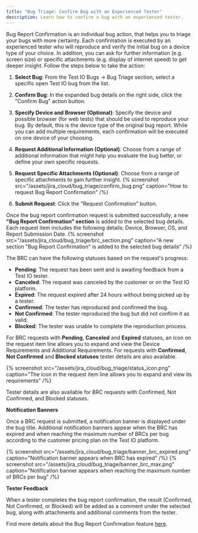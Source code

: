 ```yaml
---
title: "Bug Triage: Confirm Bug with an Experienced Tester"
description: Learn how to confirm a bug with an experienced tester.
---
```


Bug Report Confirmation is an individual bug action, that helps you to triage your bugs with more certainty. Each confirmation is executed by an experienced tester who will reproduce and verify the initial bug on a device type of your choice. In addition, you can ask for further information (e.g. screen size) or specific attachments (e.g. display of internet speed) to get deeper insight. Follow the steps below to take the action:

1. **Select Bug**: From the Test IO Bugs -> Bug Triage section, select a specific open Test IO bug from the list.

2. **Confirm Bug**: In the expanded bug details on the right side, click the "Confirm Bug" action button.

3. **Specify Device and Browser (Optional)**: Specify the device and possible browser (for web tests) that should be used to reproduce your bug. By default, this is the device type of the original bug report. While you can add multiple requirements, each confirmation will be executed on one device of your choosing.

4. **Request Additional Information (Optional)**: Choose from a range of additional information that might help you evaluate the bug better, or define your own specific requests.

5. **Request Specific Attachments (Optional)**: Choose from a range of specific attachments to gain further insight.
{% screenshot src="/assets/jira_cloud/bug_triage/confirm_bug.png" caption="How to request Bug Report Confirmation" /%}

6. **Submit Request**: Click the "Request Confirmation" button.

Once the bug report confirmation request is submitted successfully, a new **"Bug Report Confirmation" section** is added to the selected bug details. Each request item includes the following details: Device, Browser, OS, and Report Submission Date.
{% screenshot src="/assets/jira_cloud/bug_triage/brc_section.png" caption="A new section "Bug Report Confirmation" is added to the selected bug details" /%}

The BRC can have the following statuses based on the request's progress:
- **Pending**: The request has been sent and is awaiting feedback from a Test IO tester.
- **Canceled**: The request was canceled by the customer or on the Test IO platform.
- **Expired**: The request expired after 24 hours without being picked up by a tester.
- **Confirmed**: The tester has reproduced and confirmed the bug.
- **Not Confirmed**: The tester reproduced the bug but did not confirm it as valid.
- **Blocked**: The tester was unable to complete the reproduction process.

For BRC requests with **Pending**, **Canceled** and **Expired** statuses, an icon on the request item line allows you to expand and view the Device Requirements and Additional Requirements. For requests with **Confirmed**, **Not Confirmed** and **Blocked statuses** tester details are also available.

{% screenshot src="/assets/jira_cloud/bug_triage/status_icon.png" caption="The icon in the request item line allows you to expand and view its requirements" /%}

Tester details are also available for BRC requests with Confirmed, Not Confirmed, and Blocked statuses.

**Notification Banners**

Once a BRC request is submitted, a notification banner is displayed under the bug title. Additional notification banners appear when the BRC has expired and when reaching the maximum number of BRCs per bug according to the customer pricing plan on the Test IO platform.

{% screenshot src="/assets/jira_cloud/bug_triage/banner_brc_expired.png" caption="Notification banner appears when BRC has expired" /%}
{% screenshot src="/assets/jira_cloud/bug_triage/banner_brc_max.png" caption="Notification banner appears when reaching the maximum number of BRCs per bug" /%}

**Tester Feedback**

When a tester completes the bug report confirmation, the result (Confirmed, Not Confirmed, or Blocked) will be added as a comment under the selected bug, along with attachments and additional comments from the tester.

Find more details about the Bug Report Confirmation feature [here](https://help.test.io/en/articles/5661827-bug-report-confirmation).


